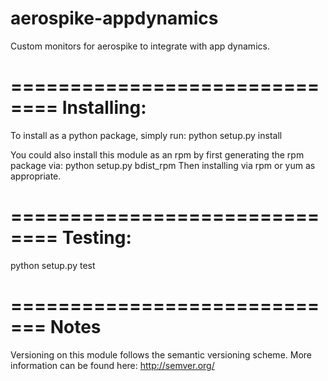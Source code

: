 aerospike-appdynamics
=====================
Custom monitors for aerospike to integrate with app dynamics.

==============================
Installing:
==============================
To install as a python package, simply run:
  python setup.py install

You could also install this module as an rpm by first generating the rpm
package via:
  python setup.py bdist_rpm
Then installing via rpm or yum as appropriate.

==============================
Testing:
==============================
python setup.py test

=============================
Notes
=============================
Versioning on this module follows the semantic versioning scheme. More
information can be found here: http://semver.org/
